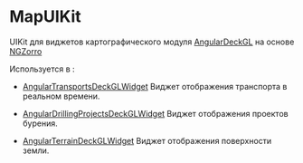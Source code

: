 # MapUIKit

UIKit для виджетов картографического модуля [AngularDeckGL](https://github.com/MrAmperage/AngularDeckGL) на основе [NGZorro](https://ng.ant.design/docs/introduce/en)

Используется в :

- [AngularTransportsDeckGLWidget](https://github.com/MrAmperage/AngularTransportsDeckGLWidget) Виджет отображения транспорта в реальном времени.

- [AngularDrillingProjectsDeckGLWidget](https://github.com/MrAmperage/AngularDrillingProjectsDeckGLWidget) Виджет отображения проектов бурения.

- [AngularTerrainDeckGLWidget](https://github.com/MrAmperage/AngularTerrainDeckGLWidget) Виджет отображения поверхности земли.
